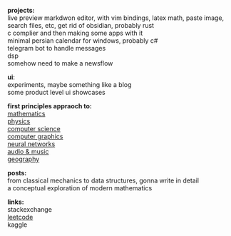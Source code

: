 **projects:**<br/>
live preview markdwon editor, with vim bindings, latex math, paste image, search files, etc, get rid of obsidian, probably rust<br/>
c complier and then making some apps with it<br/>
minimal persian calendar for windows, probably c#<br/>
telegram bot to handle messages<br/>
dsp<br/>
somehow need to make a newsflow<br/>


**ui**:<br/>
experiments, maybe something like a blog<br/>
some product level ui showcases<br/>

**first principles appraoch to:**<br/>
[mathematics](https://github.com/amin-abaspour/mathematics)<br/>
[physics](https://github.com/amin-abaspour/physics)<br/>
[computer science](https://github.com/amin-abaspour/computer-science)<br/>
[computer graphics](https://github.com/amin-abaspour/computer-graphics)<br/>
[neural networks](https://github.com/amin-abaspour/neural-networks)<br/>
[audio & music](https://github.com/amin-abaspour/music)<br/>
[geography](https://github.com/amin-abaspour/geography)<br/>

**posts:**<br/>
from classical mechanics to data structures, gonna write in detail<br/>
a conceptual exploration of modern mathematics<br/>


**links:**<br/>
stackexchange<br/>
[leetcode](https://leetcode.com/u/amin-abaspour/)<br/>
kaggle<br/>


